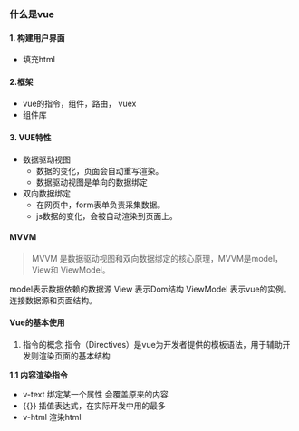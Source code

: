 ### 什么是vue
#### 1. 构建用户界面
 * 填充html
#### 2.框架
 * vue的指令，组件，路由， vuex
 * 组件库

#### 3. VUE特性
 * 数据驱动视图
   * 数据的变化，页面会自动重写渲染。
   * 数据驱动视图是单向的数据绑定
 * 双向数据绑定
   * 在网页中，form表单负责采集数据。
   * js数据的变化，会被自动渲染到页面上。

#### MVVM
 > MVVM 是数据驱动视图和双向数据绑定的核心原理，MVVM是model，View和 ViewModel。
 
 model表示数据依赖的数据源
 View 表示Dom结构
 ViewModel 表示vue的实例。连接数据源和页面结构。


#### Vue的基本使用
 1. 指令的概念
  指令（Directives）是vue为开发者提供的模板语法，用于辅助开发则渲染页面的基本结构
   
  **1.1 内容渲染指令**
  * v-text 绑定某一个属性 会覆盖原来的内容
  * {{}} 插值表达式，在实际开发中用的最多
  * v-html 渲染html







